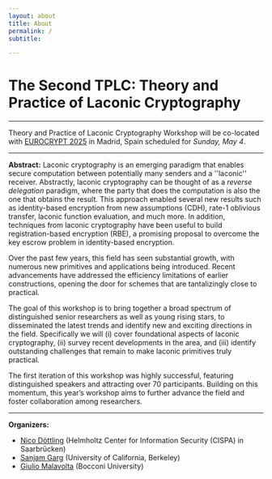 ```yaml
---
layout: about
title: About
permalink: /
subtitle: 

---
```

# The Second TPLC: Theory and Practice of Laconic Cryptography

---

Theory and Practice of Laconic Cryptography Workshop will be co-located with [EUROCRYPT 2025](https://eurocrypt.iacr.org/2025/) in  Madrid, Spain scheduled for *Sunday, May 4*.  

---

**Abstract:** Laconic cryptography is an emerging paradigm that enables secure computation between potentially many senders and a ''laconic'' receiver. Abstractly, laconic cryptography can be thought of as a *reverse delegation* paradigm, where the party that does the computation is also the one that obtains the result. This approach enabled several new results such as identity-based encryption from new assumptions (CDH), rate-1 oblivious transfer, laconic function evaluation, and much more. In addition, techniques from laconic cryptography have been useful to build registration-based encryption (RBE), a promising proposal to overcome the key escrow problem in identity-based encryption.

Over the past few years, this field has seen substantial growth, with numerous new primitives and applications being introduced. Recent advancements have addressed the efficiency limitations of earlier constructions, opening the door for schemes that are tantalizingly close to practical.

The goal of this workshop is to bring together a broad spectrum of distinguished senior researchers as well as young rising stars, to disseminated the latest trends and  identify new and exciting directions in the field. Specifically we will (i) cover foundational aspects of laconic cryptography, (ii) survey recent developments in the area, and (iii) identify outstanding challenges that remain to make laconic primitives truly practical.

The first iteration of this workshop was highly successful, featuring distinguished speakers and attracting over 70 participants. Building on this momentum, this year’s workshop aims to further advance the field and foster collaboration among researchers.


---

**Organizers:**
- [Nico Döttling](https://sites.google.com/site/nicodoettling/) (Helmholtz Center for Information Security (CISPA) in Saarbrücken)
- [Sanjam Garg](https://www.cs.berkeley.edu/~sanjamg) (University of California, Berkeley)
- [Giulio Malavolta](https://sites.google.com/view/giuliomalavolta/) (Bocconi University)
